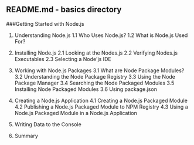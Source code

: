 ## README.md - basics directory

###Getting Started with Node.js 

1. Understanding Node.js
	1.1 Who Uses Node.js?
	1.2 What is Node.js Used For?
	
2. Installing Node.js
	2.1 Looking at the Nodes.js
	2.2 Verifying Nodes.js Executables
	2.3 Selecting a Node'js IDE

3. Working with Node.js Packages
	3.1 What are Node Package Modules?
	3.2 Understanding the Node Package Registry
	3.3 Using the Node Package Manager
	3.4 Searching the Node Packaged Modules
	3.5 Installing Node Packaged Modules
	3.6 Using package.json
	
4. Creating a Node.js Application
	4.1 Creating a Node.js Packaged Module
	4.2 Publishing a Node.js Packaged Module to NPM Registry
	4.3 Using a Node.js Packaged Module in a Node.js Application

5. Writing Data to the Console

6. Summary
